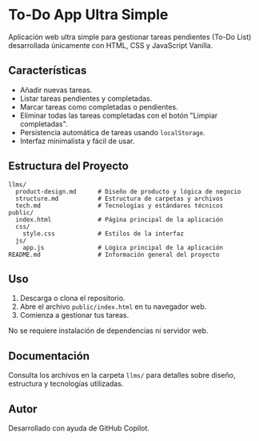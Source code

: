 # To-Do App Ultra Simple

Aplicación web ultra simple para gestionar tareas pendientes (To-Do List) desarrollada únicamente con HTML, CSS y JavaScript Vanilla.

## Características

- Añadir nuevas tareas.
- Listar tareas pendientes y completadas.
- Marcar tareas como completadas o pendientes.
- Eliminar todas las tareas completadas con el botón "Limpiar completadas".
- Persistencia automática de tareas usando `localStorage`.
- Interfaz minimalista y fácil de usar.

## Estructura del Proyecto

```
llms/
  product-design.md      # Diseño de producto y lógica de negocio
  structure.md           # Estructura de carpetas y archivos
  tech.md                # Tecnologías y estándares técnicos
public/
  index.html             # Página principal de la aplicación
  css/
    style.css            # Estilos de la interfaz
  js/
    app.js               # Lógica principal de la aplicación
README.md                # Información general del proyecto
```

## Uso

1. Descarga o clona el repositorio.
2. Abre el archivo `public/index.html` en tu navegador web.
3. Comienza a gestionar tus tareas.

No se requiere instalación de dependencias ni servidor web.

## Documentación

Consulta los archivos en la carpeta `llms/` para detalles sobre diseño, estructura y tecnologías utilizadas.

## Autor

Desarrollado con ayuda de GitHub Copilot.
